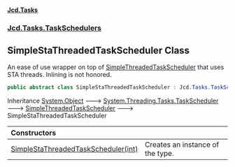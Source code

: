 #### [Jcd.Tasks](index.md 'index')
### [Jcd.Tasks.TaskSchedulers](Jcd.Tasks.TaskSchedulers.md 'Jcd.Tasks.TaskSchedulers')

## SimpleStaThreadedTaskScheduler Class

An ease of use wrapper on top of [SimpleThreadedTaskScheduler](Jcd.Tasks.TaskSchedulers.SimpleThreadedTaskScheduler.md 'Jcd.Tasks.TaskSchedulers.SimpleThreadedTaskScheduler') that uses STA threads. Inlining is not honored.

```csharp
public abstract class SimpleStaThreadedTaskScheduler : Jcd.Tasks.TaskSchedulers.SimpleThreadedTaskScheduler
```

Inheritance [System.Object](https://docs.microsoft.com/en-us/dotnet/api/System.Object 'System.Object') &#129106; [System.Threading.Tasks.TaskScheduler](https://docs.microsoft.com/en-us/dotnet/api/System.Threading.Tasks.TaskScheduler 'System.Threading.Tasks.TaskScheduler') &#129106; [SimpleThreadedTaskScheduler](Jcd.Tasks.TaskSchedulers.SimpleThreadedTaskScheduler.md 'Jcd.Tasks.TaskSchedulers.SimpleThreadedTaskScheduler') &#129106; SimpleStaThreadedTaskScheduler

| Constructors | |
| :--- | :--- |
| [SimpleStaThreadedTaskScheduler(int)](Jcd.Tasks.TaskSchedulers.SimpleStaThreadedTaskScheduler.SimpleStaThreadedTaskScheduler(int).md 'Jcd.Tasks.TaskSchedulers.SimpleStaThreadedTaskScheduler.SimpleStaThreadedTaskScheduler(int)') | Creates an instance of the type. |
